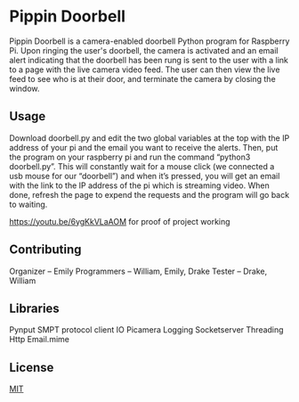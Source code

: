# Pippin Doorbell

Pippin Doorbell is a camera-enabled doorbell Python program for Raspberry Pi. Upon ringing the user's doorbell, the camera is activated and an email alert indicating that the doorbell has been rung is sent to the user with a link to a page with the live camera video feed. The user can then view the live feed to see who is at their door, and terminate the camera by closing the window.


## Usage

Download doorbell.py and edit the two global variables at the top with the IP address of your pi and the email you want to receive the alerts. Then, put the program on your raspberry pi and run the command “python3 doorbell.py”. This will constantly wait for a mouse click (we connected a usb mouse for our “doorbell”) and when it’s pressed, you will get an email with the link to the IP address of the pi which is streaming video. When done, refresh the page to expend the requests and the program will go back to waiting.

https://youtu.be/6ygKkVLaAOM for proof of project working

## Contributing

Organizer – Emily
Programmers – William, Emily, Drake
Tester – Drake, William

## Libraries

Pynput
SMPT protocol client
IO
Picamera
Logging
Socketserver
Threading
Http
Email.mime

## License
[MIT](https://choosealicense.com/licenses/mit/)

